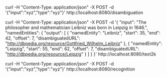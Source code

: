 curl -H "Content-Type: application/json" -X POST -d '{"input":"xyz","type":"xyz"}' http://localhost:8080/disambiguation

curl -H "Content-Type: application/json" -X POST -d '{ "input": "The philosopher and mathematician Leibniz was born in Leipzig in 1646.", "namedEntities": { "output": [ { "namedEntity": "Leibniz", "start": 35, "end": 42, "offset": 7, "disambiguatedURL": "http://dbpedia.org/resource/Gottfried_Wilhelm_Leibniz" }, { "namedEntity": "Leipzig", "start": 55, "end": 62, "offset": 7, "disambiguatedURL": "http://dbpedia.org/resource/Leipzig" } ] } }' http://localhost:8080/text2k

curl -H "Content-Type: application/json" -X POST -d '{"input":"xyz","type":"xyz"}' http://localhost:8080/recognition
